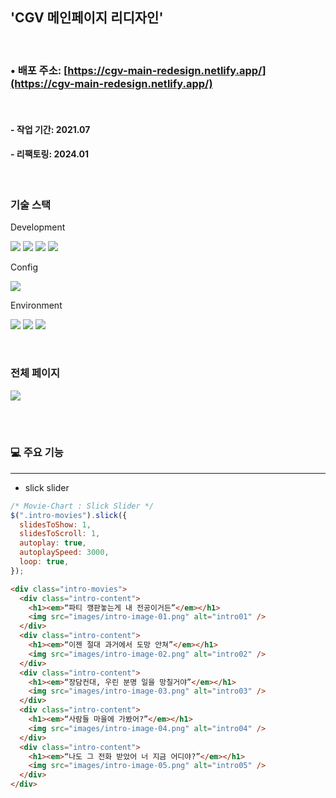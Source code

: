 ## 'CGV 메인페이지 리디자인'

<br>

### • 배포 주소: [https://cgv-main-redesign.netlify.app/](https://cgv-main-redesign.netlify.app/)

<br>

#### - 작업 기간: 2021.07

#### - 리팩토링: 2024.01

<br>

### 기술 스택

Development

<p>
<img src="https://img.shields.io/badge/HTML5-E34F26?style=flat&logo=HTML5&logoColor=white" />
<img src="https://img.shields.io/badge/CSS3-1572B6?style=flat&logo=CSS3&logoColor=white" />
<img src="https://img.shields.io/badge/Javascript-F7DF1E?style=flat&logo=Javascript&logoColor=white" />
<img src="https://img.shields.io/badge/Jquery-0769AD?style=flat&logo=Jquery&logoColor=white">
</p>

Config

<p>
<img src="https://img.shields.io/badge/npm-CB3837?style=flat&logo=npm&logoColor=white"/></a>
</p>

Environment

<p>
<img src="https://img.shields.io/badge/Visual Studio Code-007ACC?style=flat&logo=Visual Studio Code&logoColor=white"/></a>
<img src="https://img.shields.io/badge/Git-F05032?style=flat&logo=Git&logoColor=white"/></a>
<img src="https://img.shields.io/badge/GitHub-181717?style=flat&logo=GitHub&logoColor=white"/></a>
</p>
<br>

### 전체 페이지

<img src="https://github.com/azure0929/cgv-main-redesign/assets/128226527/6674e284-1db5-40ab-8020-2f9985bb7314" />

<br><br>

### 💻 주요 기능

---

- slick slider

```javascript
/* Movie-Chart : Slick Slider */
$(".intro-movies").slick({
  slidesToShow: 1,
  slidesToScroll: 1,
  autoplay: true,
  autoplaySpeed: 3000,
  loop: true,
});
```

```html
<div class="intro-movies">
  <div class="intro-content">
    <h1><em>“파티 깽판놓는게 내 전공이거든”</em></h1>
    <img src="images/intro-image-01.png" alt="intro01" />
  </div>
  <div class="intro-content">
    <h1><em>“이젠 절대 과거에서 도망 안쳐”</em></h1>
    <img src="images/intro-image-02.png" alt="intro02" />
  </div>
  <div class="intro-content">
    <h1><em>“장담컨대, 우린 분명 일을 망칠거야”</em></h1>
    <img src="images/intro-image-03.png" alt="intro03" />
  </div>
  <div class="intro-content">
    <h1><em>“사람들 마을에 가봤어?”</em></h1>
    <img src="images/intro-image-04.png" alt="intro04" />
  </div>
  <div class="intro-content">
    <h1><em>“나도 그 전화 받았어 너 지금 어디야?”</em></h1>
    <img src="images/intro-image-05.png" alt="intro05" />
  </div>
</div>
```
